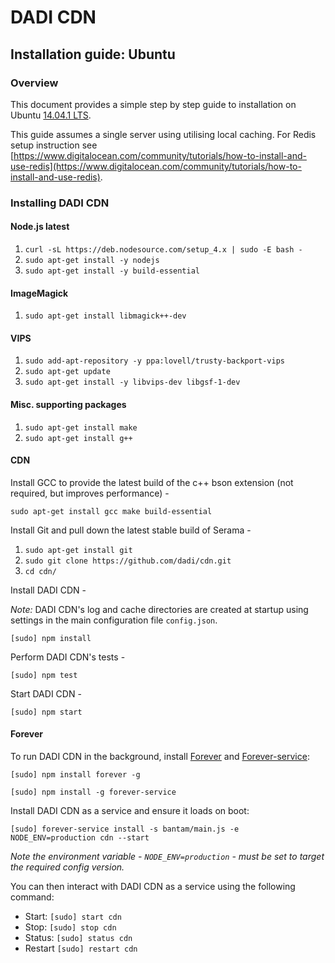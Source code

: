 # DADI CDN

## Installation guide: Ubuntu

### Overview

This document provides a simple step by step guide to installation on Ubuntu [14.04.1 LTS](http://releases.ubuntu.com/14.04.1/).

This guide assumes a single server using utilising local caching. For Redis setup instruction see [https://www.digitalocean.com/community/tutorials/how-to-install-and-use-redis](https://www.digitalocean.com/community/tutorials/how-to-install-and-use-redis).

### Installing DADI CDN

#### Node.js latest

1. `curl -sL https://deb.nodesource.com/setup_4.x | sudo -E bash -`
2. `sudo apt-get install -y nodejs`
3. `sudo apt-get install -y build-essential`

#### ImageMagick

1. `sudo apt-get install libmagick++-dev`

#### VIPS

1. `sudo add-apt-repository -y ppa:lovell/trusty-backport-vips`
2. `sudo apt-get update`
2. `sudo apt-get install -y libvips-dev libgsf-1-dev`

#### Misc. supporting packages

1. `sudo apt-get install make`
2. `sudo apt-get install g++`

#### CDN

Install GCC to provide the latest build of the c++ bson extension (not required, but improves performance) -

`sudo apt-get install gcc make build-essential`

Install Git and pull down the latest stable build of Serama -

1. `sudo apt-get install git`
2. `sudo git clone https://github.com/dadi/cdn.git`
3. `cd cdn/`

Install DADI CDN -

*Note:* DADI CDN's log and cache directories are created at startup using settings in the main configuration file `config.json`.

`[sudo] npm install`

Perform DADI CDN's tests -

`[sudo] npm test`

Start DADI CDN -

`[sudo] npm start`

#### Forever

To run DADI CDN in the background, install [Forever](https://github.com/nodejitsu/forever) and [Forever-service](https://github.com/zapty/forever-service):

`[sudo] npm install forever -g`

`[sudo] npm install -g forever-service`

Install DADI CDN as a service and ensure it loads on boot:

`[sudo] forever-service install -s bantam/main.js -e NODE_ENV=production cdn --start`

_Note the environment variable - `NODE_ENV=production` - must be set to target the required config version._

You can then interact with DADI CDN as a service using the following command:

- Start: `[sudo] start cdn`
- Stop: `[sudo] stop cdn`
- Status: `[sudo] status cdn`
- Restart `[sudo] restart cdn`
